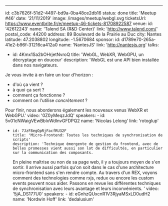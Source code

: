 ---

id: c3b7626f-51d2-4497-bd9a-0ba48ce2db16
status: done
title: 'Meetup #46'
date: '21/11/2019'
image: /images/meetup/webgl.svg
ticketsUrl: https://www.eventbrite.fr/e/meetup-46-tickets-81708922587
venue:
id: '42612243'
name: 'Talend SA (R&D Center)'
link: 'http://www.talend.com/'
postal_code: 44200
address: 89 Boulevard de la Prairie au Duc
city: Nantes
latitude: 47.2038802
longitude: -1.5670684
sponsor:
id: d1789e70-265a-41e2-b96f-31216ca412a0
name: 'NantesJS'
link: 'http://nantesjs.org'
talks:

- id: 4Kmx1Sa2bOHrjetNvroQ
  title: 'WebGL, WebXR, WebGPU, un décryptage en douceur'
  description: 'WebGL est une API bien installée dans nos navigateurs.

Je vous invite à en faire un tour d&#x27;horizon :

- d&#x27;où ça vient ?
- à quoi ça sert ?
- comment ça fonctionne ?
- comment on l&#x27;utilise _concrètement_ ?

Pour finir, nous aborderons également les nouveaux venus WebXR et WebGPU.'
video: '0Z0yMeqzJdQ'
speakers: -
id: 5v01cNWaigVEwBblxWdlnvGFDPQ2
name: 'Nicolas Lelong'
link: 'rotoglup'

-     id: 7JzF8egOpRjFacfRU32F
      title: 'Micro-Frontend: Toutes les techniques de synchronisation de scripts'
      description: 'Technique émergente de gestion du frontend, avec de belles promesses vient aussi son lot de difficultés, en particulier sur la communication des composants.
    En pleine maîtrise ou non de sa page web, il y a toujours moyen de s&#x27;en sortir.
    Il arrive aussi parfois qu&#x27;on soit dans le cas d&#x27;une architecture micro-frontend sans s&#x27;en rendre compte.
    Au travers d&#x27;un REX, voyons comment des technologies comme rxjs, redux ou encore les custom events peuvent nous aider.
    Passons en revue les différentes techniques de synchronisation avec leurs avantage et leurs inconvénients.
    '
    video: '5jA_DS177U0'
    speakers: -
    id: eGnhzQUxcnR1V3RjyaMSxLD0udH2
    name: 'Nordwin Hoff'
    link: 'dedalusium'
